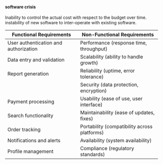 #### software crisis
Inability to control the actual cost with respect to the budget over time.
instability of new software to inter-operate with existing software.

| Functional Requirements               | Non-Functional Requirements                  |
| ------------------------------------- | -------------------------------------------- |
| User authentication and authorization | Performance (response time, throughput)      |
| Data entry and validation             | Scalability (ability to handle growth)       |
| Report generation                     | Reliability (uptime, error tolerance)        |
|                                       | Security (data protection, encryption)       |
| Payment processing                    | Usability (ease of use, user interface)      |
| Search functionality                  | Maintainability (ease of updates, fixes)     |
| Order tracking                        | Portability (compatibility across platforms) |
| Notifications and alerts              | Availability (system availability)           |
| Profile management                    | Compliance (regulatory standards)            |

